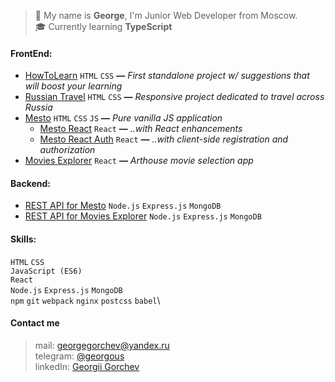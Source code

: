 > 👋 My name is **George**, I'm Junior Web Developer from Moscow.\
> 🎓 Currently learning **TypeScript**

#### FrontEnd:
* [HowToLearn](https://github.com/GeoGeorgeous/how-to-learn) `HTML` `CSS` **—** *First standalone project w/ suggestions that will boost your learning*
* [Russian Travel](https://github.com/GeoGeorgeous/russian-travel) `HTML` `CSS` **—** *Responsive project dedicated to travel across Russia*
* [Mesto](https://github.com/GeoGeorgeous/mesto) `HTML` `CSS` `JS` **—** *Pure vanilla JS application*
	- [Mesto React](https://github.com/GeoGeorgeous/mesto-react) `React` **—** *..with React enhancements*
	- [Mesto React Auth](https://github.com/GeoGeorgeous/react-mesto-auth) `React` **—** *..with client-side registration and authorization*
* [Movies Explorer](https://github.com/GeoGeorgeous/movies-explorer-frontend) `React` **—** *Arthouse movie selection app*

#### Backend:
* [REST API for Mesto](https://github.com/GeoGeorgeous/express-mesto) `Node.js` `Express.js` `MongoDB`
* [REST API for Movies Explorer](https://github.com/GeoGeorgeous/movies-explorer-api) `Node.js` `Express.js` `MongoDB`

#### Skills:
`HTML` `CSS`\
`JavaScript (ES6)`\
`React`\
`Node.js` `Express.js` `MongoDB`\
`npm` `git` `webpack` `nginx` `postcss` `babel`\

#### Contact me
> mail: georgegorchev@yandex.ru\
> telegram: [@georgous](https://t.me/georgous)\
> linkedIn: [Georgii Gorchev](https://www.linkedin.com/in/georgii-gorchev-605320213/)
